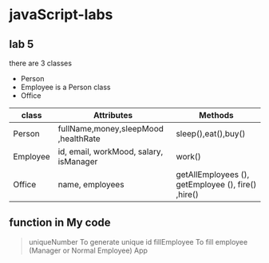 # javaScript-labs
## lab 5

there are 3 classes 
 - Person
 - Employee is a Person class
 - Office

| class | Attributes | 	Methods  |
| ------ | ------ | ------ |
| Person |  fullName,money,sleepMood ,healthRate | sleep(),eat(),buy() |
| Employee | id, email, workMood, salary, isManager | work() |
| Office | name, employees | getAllEmployees (), getEmployee (), fire() ,hire() |

## function in My code
> uniqueNumber To generate unique id
> fillEmployee To fill employee (Manager or Normal Employee)
> App 

